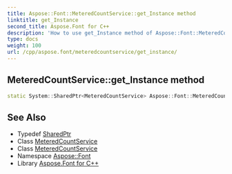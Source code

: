 ```yaml
---
title: Aspose::Font::MeteredCountService::get_Instance method
linktitle: get_Instance
second_title: Aspose.Font for C++
description: 'How to use get_Instance method of Aspose::Font::MeteredCountService class in C++.'
type: docs
weight: 100
url: /cpp/aspose.font/meteredcountservice/get_instance/
---
```

## MeteredCountService::get_Instance method




```cpp
static System::SharedPtr<MeteredCountService> Aspose::Font::MeteredCountService::get_Instance()
```

## See Also

* Typedef [SharedPtr](../../../system/sharedptr/)
* Class [MeteredCountService](../)
* Class [MeteredCountService](../)
* Namespace [Aspose::Font](../../)
* Library [Aspose.Font for C++](../../../)
